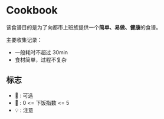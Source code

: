 # Cookbook

该食谱目的是为了向都市上班族提供一个**简单、易做、健康**的食谱。

主要收集记录：

- 一般耗时不超过 30min
- 食材简单，过程不复杂

## 标志

- 🥢 : 可选
- 🍚 : 0 <= 下饭指数 <= 5
- 💡 : 注意